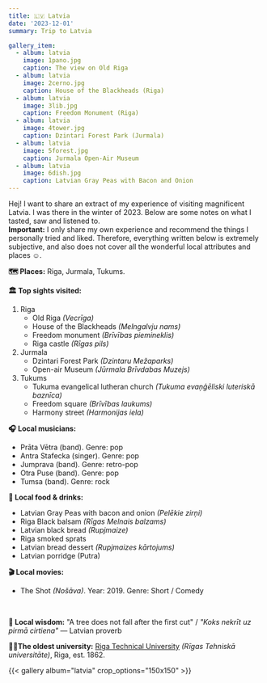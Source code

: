 ```yaml
---
title: 🇱🇻 Latvia 
date: '2023-12-01'
summary: Trip to Latvia

gallery_item:
  - album: latvia
    image: 1pano.jpg
    caption: The view on Old Riga
  - album: latvia
    image: 2cerno.jpg
    caption: House of the Blackheads (Riga)
  - album: latvia
    image: 3lib.jpg
    caption: Freedom Monument (Riga)
  - album: latvia
    image: 4tower.jpg
    caption: Dzintari Forest Park (Jurmala)
  - album: latvia
    image: 5forest.jpg
    caption: Jurmala Open-Air Museum
  - album: latvia
    image: 6dish.jpg
    caption: Latvian Gray Peas with Bacon and Onion
---
```

Hej! I want to share an extract of my experience of visiting magnificent Latvia. I was there in the winter of 2023. Below are some notes on what I tasted, saw and listened to.<br>
<b>Important:</b> I only share my own experience and recommend the things I personally tried and liked. Therefore, everything written below is extremely subjective, and also does not cover all the wonderful local attributes and places ☺️.

<b>🗺 Places:</b> Riga, Jurmala, Tukums.<br>

<b>🏛 Top sights visited: </b>
1. Riga
    - Old Riga <i>(Vecrīga)</i>
    - House of the Blackheads <i>(Melngalvju nams)</i>
    - Freedom monument <i>(Brīvības piemineklis)</i>
    - Riga castle <i>(Rīgas pils)</i>
2. Jurmala
    - Dzintari Forest Park <i>(Dzintaru Mežaparks)</i>
    - Open-air Museum <i>(Jūrmala Brīvdabas Muzejs)</i>
3. Tukums
    - Tukuma evangelical lutheran church <i>(Tukuma evaņģēliski luteriskā baznīca)</i>
    - Freedom square <i>(Brīvības laukums)</i>
    - Harmony street <i>(Harmonijas iela)</i>


<b>🎧 Local musicians: </b>
- Prāta Vētra (band). Genre: pop 
- Antra Stafecka (singer). Genre: pop
- Jumprava (band). Genre: retro-pop
- Otra Puse (band). Genre: pop
- Tumsa (band). Genre: rock


<b>🥘 Local food & drinks: </b>
- Latvian Gray Peas with bacon and onion <i>(Pelēkie zirņi)</i>
- Riga Black balsam <i>(Rīgas Melnais balzams)</i>
- Latvian black bread <i>(Rupjmaize)</i>
- Riga smoked sprats
- Latvian bread dessert <i>(Rupjmaizes kārtojums)</i>
- Latvian porridge (Putra)


<b>🎬 Local movies:</b>
- The Shot <i>(Nošāva)</i>. Year: 2019. Genre: Short / Comedy
<br>

<b>🦉 Local wisdom:</b> "A tree does not fall after the first cut" / <i>"Koks nekrīt uz pirmā cirtiena"</i> — Latvian proverb

<b>👨‍🎓The oldest university:</b> <a href = "https://www.rtu.lv/en" target="_blank">Riga Technical University</a> <i>(Rīgas Tehniskā universitāte)</i>, Riga, est. 1862. 

{{< gallery album="latvia" crop_options="150x150" >}}
   


